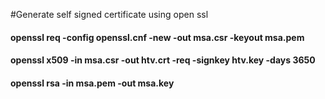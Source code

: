#Generate self signed certificate using open ssl

#### openssl req -config openssl.cnf -new  -out msa.csr  -keyout msa.pem

#### openssl x509 -in msa.csr  -out  htv.crt -req -signkey htv.key -days 3650

#### openssl rsa -in msa.pem -out msa.key
